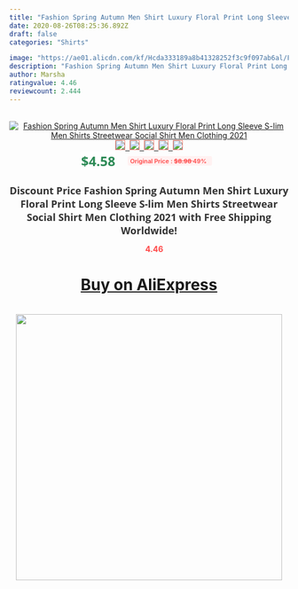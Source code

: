 ```yaml
---
title: "Fashion Spring Autumn Men Shirt Luxury Floral Print Long Sleeve S-lim Men Shirts Streetwear Social Shirt  Men Clothing 2021"
date: 2020-08-26T08:25:36.892Z
draft: false
categories: "Shirts"

image: "https://ae01.alicdn.com/kf/Hcda333189a8b41328252f3c9f097ab6al/Fashion-Spring-Autumn-Men-Shirt-Luxury-Floral-Print-Long-Sleeve-S-lim-Men-Shirts-Streetwear-Social.jpg"
description: "Fashion Spring Autumn Men Shirt Luxury Floral Print Long Sleeve S-lim Men Shirts Streetwear Social Shirt  Men Clothing 2021"
author: Marsha
ratingvalue: 4.46
reviewcount: 2.444
---
```

<br>
<div style="text-align: center;">
<a href="https://s.click.aliexpress.com/e/_AmSKdB" target="_blank" rel="nofollow noopener noreferrer"><img alt="Fashion Spring Autumn Men Shirt Luxury Floral Print Long Sleeve S-lim Men Shirts Streetwear Social Shirt  Men Clothing 2021" class="magnifier-image" src="https://ae01.alicdn.com/kf/Hcda333189a8b41328252f3c9f097ab6al/Fashion-Spring-Autumn-Men-Shirt-Luxury-Floral-Print-Long-Sleeve-S-lim-Men-Shirts-Streetwear-Social.jpg_640x640.jpg">
<br>
<img style="border:1px solid salmon" src="https://ae01.alicdn.com/kf/Hcda333189a8b41328252f3c9f097ab6al/Fashion-Spring-Autumn-Men-Shirt-Luxury-Floral-Print-Long-Sleeve-S-lim-Men-Shirts-Streetwear-Social.jpg_120x120.jpg">&nbsp;&nbsp;<img style="border:1px solid salmon" src="https://ae01.alicdn.com/kf/H338483ebd9e44a0f910d2293e6cc59556/Fashion-Spring-Autumn-Men-Shirt-Luxury-Floral-Print-Long-Sleeve-S-lim-Men-Shirts-Streetwear-Social.jpg_120x120.jpg">&nbsp;&nbsp;<img style="border:1px solid salmon" src="https://ae01.alicdn.com/kf/H9d87dbcf1200450896e9c8f97473875b8/Fashion-Spring-Autumn-Men-Shirt-Luxury-Floral-Print-Long-Sleeve-S-lim-Men-Shirts-Streetwear-Social.jpg_120x120.jpg">&nbsp;&nbsp;<img style="border:1px solid salmon" src="https://ae01.alicdn.com/kf/H63ac0fa127d645aeae529a200f37a84eW/Fashion-Spring-Autumn-Men-Shirt-Luxury-Floral-Print-Long-Sleeve-S-lim-Men-Shirts-Streetwear-Social.jpg_120x120.jpg">&nbsp;&nbsp;<img style="border:1px solid salmon" src="https://ae01.alicdn.com/kf/H60711383a88b421aa674d5c5cdd68e6ba/Fashion-Spring-Autumn-Men-Shirt-Luxury-Floral-Print-Long-Sleeve-S-lim-Men-Shirts-Streetwear-Social.jpg_120x120.jpg"></a></div><br0>
<div style="text-align: center;"><span style="background-color: white; border: 0px; box-sizing: border-box; color: seagreen; display: inline-block; font-family: &quot;open sans&quot; , &quot;arial&quot; , &quot;helvetica&quot; , sans-serif , &quot;heiti&quot;; font-size: 24px; font-stretch: inherit; font-weight: 700; line-height: inherit; margin: 0px 10px 0px 0px; padding: 0px; vertical-align: middle;">$4.58 </span>
<span style="background: rgb(255 , 241 , 241); border-radius: 3px; border: 0px; box-sizing: border-box; color: #ff4747; display: inline-block; font-family: inherit; font-size: 12px; font-stretch: inherit; font-style: inherit; font-variant: inherit; font-weight: 600; line-height: inherit; margin: 0px; padding: 2px 5px; transform: scale(0.9); vertical-align: middle;">Original Price : <b style="text-decoration: line-through;">$8.98 </b> 49%&nbsp;&nbsp;</span></div>
<h1 style="color: #333333; display: inline-block; font-family: &quot;open sans&quot; , &quot;arial&quot; , &quot;helvetica&quot; , sans-serif , &quot;heiti&quot;; font-size: 18px; font-stretch: inherit; font-weight: 700; text-align: center;">Discount Price Fashion Spring Autumn Men Shirt Luxury Floral Print Long Sleeve S-lim Men Shirts Streetwear Social Shirt  Men Clothing 2021 with Free Shipping Worldwide!</h1>
<div style="color: #ff4747; text-align: center;">
<img src="https://4.bp.blogspot.com/-M0ZcTcb-5uY/XleCXlxnR4I/AAAAAAAAAEc/OrjgMkXV1oMQFaCRZj5HQwOCBcu3w1FegCPcBGAYYCw/s1600/star.png" style="height: 15px;">&nbsp;<b>4.46</b></div>
<div class="button_cont" align="center"><a class="buynow_a" href="https://s.click.aliexpress.com/e/_AmSKdB" target="_blank" rel="nofollow noopener noreferrer"><H1>Buy on AliExpress</H1></a></div><br>
<div class="separator" style="clear: both; text-align: center;">
<img src="https://lh3.googleusercontent.com/-pTy5HemUv9M/XlePHvY0dAI/AAAAAAAAAE4/0nX5iRUoIWY8eMW9Dpxeirr157OZliDIgCLcBGAsYHQ/s1600/badge.gif" width="480">
</div>
